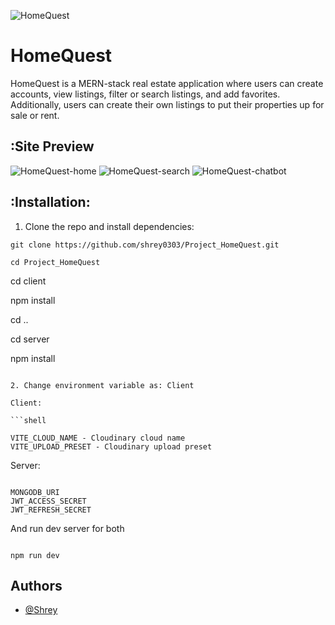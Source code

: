 ![HomeQuest](https://drive.google.com/file/d/134Sb5yzzGX2AtukowW2R09ppCsnDCOy5/view?usp=sharing)

# HomeQuest

HomeQuest is a MERN-stack real estate application where users can create accounts, view listings, filter or search listings, and add favorites. Additionally, users can create their own listings to put their properties up for sale or rent.




## :Site Preview
![HomeQuest-home](https://drive.google.com/file/d/1EPIH3qMqqn30dEsaTu1Rei2juG6hG5oq/view?usp=sharing)
![HomeQuest-search](https://drive.google.com/file/d/1a3cf8U4DyllWHK6DmGt2gwoYzW5CPNXc/view?usp=sharing)
![HomeQuest-chatbot](https://drive.google.com/file/d/1Z06sZM-5r87YyENtk74HgY4wyFQxDRug/view?usp=sharing)

## :Installation:



1. Clone the repo and install dependencies: 
```
git clone https://github.com/shrey0303/Project_HomeQuest.git

cd Project_HomeQuest
```


cd client

npm install

cd ..

cd server

npm install

```

2. Change environment variable as: Client

Client:

```shell

VITE_CLOUD_NAME - Cloudinary cloud name
VITE_UPLOAD_PRESET - Cloudinary upload preset

```

Server:

```shell

MONGODB_URI
JWT_ACCESS_SECRET
JWT_REFRESH_SECRET

```

And run dev server for both

```shell

npm run dev

```
## Authors

- [@Shrey](https://www.github.com/shrey0303)



